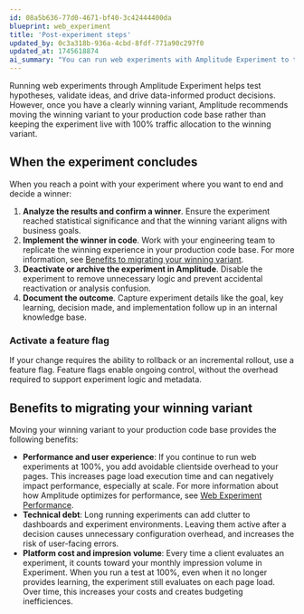 ```yaml
---
id: 08a5b636-77d0-4671-bf40-3c42444400da
blueprint: web_experiment
title: 'Post-experiment steps'
updated_by: 0c3a318b-936a-4cbd-8fdf-771a90c297f0
updated_at: 1745618874
ai_summary: "You can run web experiments with Amplitude Experiment to test ideas and make data-driven product decisions. Once you identify a winning variant, it's recommended to move it to your production code base. Analyze results, implement the winner in your code, deactivate the experiment in Amplitude, and document the outcome. If needed, you can use feature flags for incremental rollouts. Migrating the winning variant to production improves performance, reduces technical debt, and optimizes platform costs and impression volume."
---
```

Running web experiments through Amplitude Experiment helps test hypotheses, validate ideas, and drive data-informed product decisions. However, once you have a clearly winning variant, Amplitude recommends moving the winning variant to your production code base rather than keeping the experiment live with 100% traffic allocation to the winning variant.

## When the experiment concludes

When you reach a point with your experiment where you want to end and decide a winner:

1. **Analyze the results and confirm a winner**. Ensure the experiment reached statistical significance and that the winning variant aligns with business goals.
2. **Implement the winner in code**. Work with your engineering team to replicate the winning experience in your production code base. For more information, see [Benefits to migrating your winning variant](#benefits-to-migrating-your-winning-variant).
3. **Deactivate or archive the experiment in Amplitude**. Disable the experiment to remove unnecessary logic and prevent accidental reactivation or analysis confusion.
4. **Document the outcome**. Capture experiment details like the goal, key learning, decision made, and implementation follow up in an internal knowledge base.

### Activate a feature flag

If your change requires the ability to rollback or an incremental rollout, use a feature flag. Feature flags enable ongoing control, without the overhead required to support experiment logic and metadata.

## Benefits to migrating your winning variant

Moving your winning variant to your production code base provides the following benefits:

- **Performance and user experience**: If you continue to run web experiments at 100%, you add avoidable clientside overhead to your pages. This increases page load execution time and can negatively impact performance, especially at scale. For more information about how Amplitude optimizes for performance, see [Web Experiment Performance](/docs/web-experiment/performance).
- **Technical debt**: Long running experiments can add clutter to dashboards and experiment environments. Leaving them active after a decision causes unnecessary configuration overhead, and increases the risk of user-facing errors.
- **Platform cost and impresion volume**: Every time a client evaluates an experiment, it counts toward your monthly impression volume in Experiment. When you run a test at 100%, even when it no longer provides learning, the experiment still evaluates on each page load. Over time, this increases your costs and creates budgeting inefficiences.



